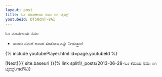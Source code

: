 ```yaml
---
layout: post
title: ಓಂ ಮಾಡಣಾಯ ನಮಃ ೧೧ ಟೈಮ್ಸ್
youtubeId: DT50dnT-8AI
---
```

 
 
 ಓಂ ಮಾಡಣಾಯ ನಮಃ  
 
 -  ಯಾರು ನಮಗೆ ಅಪಾರ ಸಂತೋಷವನ್ನು ನೀಡುತ್ತಾರೆ 
 
  
 
  
 
 
 
 
 
 


{% include youtubePlayer.html id=page.youtubeId %}
 
[Next]({{ site.baseurl }}{% link  split1/_posts/2013-06-28-ಓಂ ಕಮಯ ನಮಃ ೧೧ ಟೈಮ್ಸ್.md%})
 
